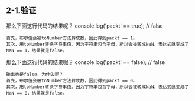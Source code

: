 ## 2-1.验证
那么下面这行代码的结果呢？
console.log('packt' == true);  // false

```
首先，布尔值会被toNumber方法转成数，因此得到packt == 1。
其次，用toNumber转换字符串值。因为字符串包含字母，所以会被转成NaN，表达式就变成了NaN == 1，结果就是false。
```

那么下面这行代码的结果呢？
console.log('packt' == false);  // false

```
输出也是false，为什么呢？
首先，布尔值会被toNumber方法转成数，因此得到packt == 0。
其次，用toNumber转换字符串值。因为字符串包含字母，所以会被转成NaN，表达式就变成了NaN == 0，结果就是false。
```